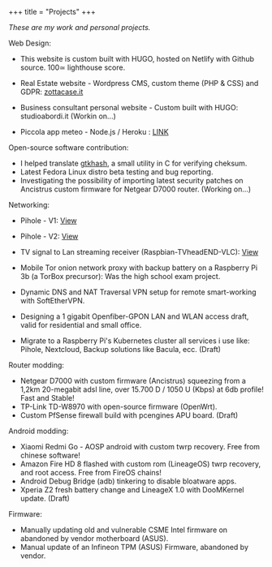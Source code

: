 +++
title = "Projects"
+++

_These are my work and personal projects._

Web Design:

* This website is custom built with HUGO, hosted on Netlify with Github source. 100≃ lighthouse score. 
* Real Estate website - Wordpress CMS, custom theme (PHP & CSS) and GDPR: <a href="https://www.zottacase.it">zottacase.it</a>
* Business consultant personal website - Custom built with HUGO: studioabordi.it (Workin on...)

* Piccola app meteo - Node.js / Heroku : <a href="https://app-meteo-mf.herokuapp.com/">LINK</a>

Open-source software contribution:

* I helped translate <a href="https://github.com/tristanheaven/gtkhash">gtkhash</a>, a small utility in C for verifying cheksum.
* Latest Fedora Linux distro beta testing and bug reporting.
* Investigating the possibility of importing latest security patches on Ancistrus custom firmware for Netgear D7000 router. (Working on...)

Networking:

* Pihole - V1: <a href="https://www.dropbox.com/s/1hi3z70x1bjkyrz/pihole.JPG?dl=0">View</a>
* Pihole - V2: <a href="https://www.dropbox.com/s/n4hi4smvbfdod5t/2.jpg?dl=0">View</a>
* TV signal to Lan streaming receiver (Raspbian-TVheadEND-VLC): <a href="https://www.dropbox.com/s/jqgjcahtn6vwgqy/3.jpg?dl=0">View</a>
* Mobile Tor onion network proxy with backup battery on a Raspberry Pi 3b (a TorBox precursor): Was the high school exam project.
* Dynamic DNS and NAT Traversal VPN setup for remote smart-working with SoftEtherVPN. 
* Designing a 1 gigabit Openfiber-GPON LAN and WLAN access draft, valid for residential and small office.

* Migrate to a Raspberry Pi's Kubernetes cluster all services i use like: Pihole, Nextcloud, Backup solutions like Bacula, ecc. (Draft)

Router modding:

* Netgear D7000 with custom firmware (Ancistrus) squeezing from a 1,2km 20-megabit adsl line, over 15.700 D / 1050 U (Kbps) at 6db profile! Fast and Stable!
* TP-Link TD-W8970 with open-source firmware (OpenWrt).
* Custom PfSense firewall build with pcengines APU board. (Draft)

Android modding:

* Xiaomi Redmi Go - AOSP android with custom twrp recovery. Free from chinese software!
* Amazon Fire HD 8 flashed with custom rom (LineageOS) twrp recovery, and root access. Free from FireOS chains!
* Android Debug Bridge (adb) tinkering to disable bloatware apps.
* Xperia Z2 fresh battery change and LineageX 1.0 with DooMKernel update. (Draft)

Firmware:

* Manually updating old and vulnerable CSME Intel firmware on abandoned by vendor motherboard (ASUS).
* Manual update of an Infineon TPM (ASUS) Firmware, abandoned by vendor.
